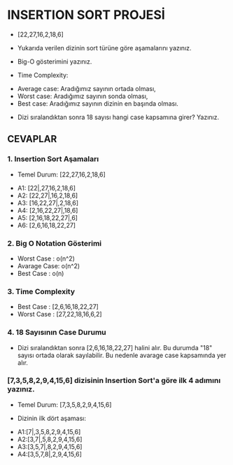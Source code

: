 # INSERTION SORT PROJESİ

- [22,27,16,2,18,6]

- Yukarıda verilen dizinin sort türüne göre aşamalarını yazınız.
- Big-O gösterimini yazınız.
- Time Complexity:

* Average case: Aradığımız sayının ortada olması,
* Worst case: Aradığımız sayının sonda olması,
* Best case: Aradığımız sayının dizinin en başında olması.

- Dizi sıralandıktan sonra 18 sayısı hangi case kapsamına girer? Yazınız.

## CEVAPLAR

### 1. Insertion Sort Aşamaları

- Temel Durum: [22,27,16,2,18,6]

* A1: [22|,27,16,2,18,6]
* A2: [22,27|,16,2,18,6]
* A3: [16,22,27|,2,18,6]
* A4: [2,16,22,27|,18,6]
* A5: [2,16,18,22,27|,6]
* A6: [2,6,16,18,22,27]

### 2. Big O Notation Gösterimi

- Worst Case : o(n^2)
- Avarage Case: o(n^2)
- Best Case : o(n)

### 3. Time Complexity

- Best Case : [2,6,16,18,22,27]
- Worst Case : [27,22,18,16,6,2]

### 4. 18 Sayısının Case Durumu

- Dizi sıralandıktan sonra [2,6,16,18,22,27] halini alır. Bu durumda "18" sayısı ortada olarak sayılabilir. Bu nedenle avarage case kapsamında yer alır.

### [7,3,5,8,2,9,4,15,6] dizisinin Insertion Sort'a göre ilk 4 adımını yazınız.

- Temel Durum: [7,3,5,8,2,9,4,15,6]

- Dizinin ilk dört aşaması:

* A1:[7|,3,5,8,2,9,4,15,6]
* A2:[3,7|,5,8,2,9,4,15,6]
* A3:[3,5,7|,8,2,9,4,15,6]
* A4:[3,5,7,8|,2,9,4,15,6]
